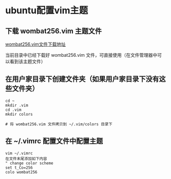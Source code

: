 # ubuntu配置vim主题



## 下载 wombat256.vim 主题文件

[wombat256.vim文件下载地址](https://www.vim.org/scripts/script.php?script_id=2465)

当前目录中已经下载好 wombat256.vim 文件，可直接使用（在文件管理器中可以看到该主题文件）





## 在用户家目录下创建文件夹（如果用户家目录下没有这些文件夹）

```shell
cd ~
mkdir .vim
cd .vim
mkdir colors

# 将 wombat256.vim 文件拷贝到 ~/.vim/colors 目录下
```





## 在 ~/.vimrc 配置文件中配置主题

```shell
vim ~/.vimrc
在文件末尾添加如下内容
" change color scheme
set t_Co=256
colo wombat256
```


